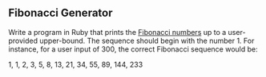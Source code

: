 ## Fibonacci Generator
Write a program in Ruby that prints the [Fibonacci numbers](http://en.wikipedia.org/wiki/Fibonacci_number) up to a user-provided upper-bound. The sequence should begin with the number 1.  For instance, for a user input of 300, the correct Fibonacci sequence would be:

1, 1, 2, 3, 5, 8, 13, 21, 34, 55, 89, 144, 233


